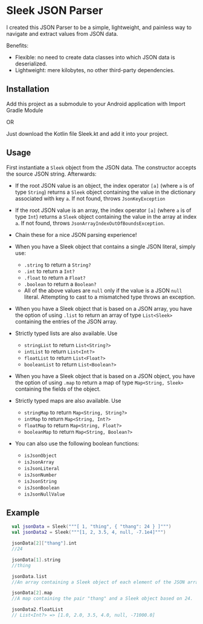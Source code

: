 # Sleek JSON Parser

I created this JSON Parser to be a simple, lightweight, and painless way to navigate and extract values from JSON data.

Benefits:

- Flexible: no need to create data classes into which JSON data is deserialized.
- Lightweight: mere kilobytes, no other third-party dependencies.

## Installation

Add this project as a submodule to your Android application with Import Gradle Module

OR

Just download the Kotlin file Sleek.kt and add it into your project.

## Usage

First instantiate a `Sleek` object from the JSON data. The constructor accepts the source JSON string. Afterwards:

- If the root JSON value is an object, the index operator `[a]` (where `a` is of type `String`) returns a `Sleek` object containing the value in the dictionary associated with key `a`. If not found, throws `JsonKeyException`

- If the root JSON value is an array, the index operator `[a]` (where `a` is of type `Int`) returns a `Sleek` object containing the value in the array at index `a`. If not found, throws   `JsonArrayIndexOutOfBoundsException`.

- Chain these for a nice JSON parsing experience!

- When you have a Sleek object that contains a single JSON literal, simply use:
  - `.string` to return a `String?`
  - `.int` to return a `Int?`
  - `.float` to return a `Float?`
  - `.boolean` to return a `Boolean?`
  - All of the above values are `null` only if the value is a JSON `null` literal. Attempting to cast to a mismatched type throws an exception.

- When you have a Sleek object that is based on a JSON array, you have the option of using `.list` to return an array of type `List<Sleek>` containing the entries of the JSON array.

- Strictly typed lists are also available. Use
  - `stringList` to return `List<String?>`
  - `intList` to return `List<Int?>`
  - `floatList` to return `List<Float?>`
  - `booleanList` to return `List<Boolean?>`

- When you have a Sleek object that is based on a JSON object, you have the option of using `.map` to return a map of type `Map<String, Sleek>` containing the fields of the object.

- Strictly typed maps are also available. Use
  - `stringMap` to return `Map<String, String?>`
  - `intMap` to return `Map<String, Int?>`
  - `floatMap` to return `Map<String, Float?>`
  - `booleanMap` to return `Map<String, Boolean?>`


- You can also use the following boolean functions:
  - `isJsonObject`
  - `isJsonArray`
  - `isJsonLiteral`
  - `isJsonNumber`
  - `isJsonString`
  - `isJsonBoolean`
  - `isJsonNullValue`

## Example

  ```kotlin
    val jsonData = Sleek("""[ 1, "thing", { "thang": 24 } ]""")
    val jsonData2 = Sleek("""[1, 2, 3.5, 4, null, -7.1e4]""")

    jsonData[2]["thang"].int
    //24

    jsonData[1].string
    //thing

    jsonData.list
    //An array containing a Sleek object of each element of the JSON array: 1, "thing", and {"thang":24}

    jsonData[2].map
    //A map containing the pair "thang" and a Sleek object based on 24.

    jsonData2.floatList
    // List<Int?> => [1.0, 2.0, 3.5, 4.0, null, -71000.0]

  ```
